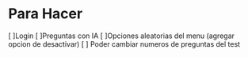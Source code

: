 # Para Hacer
[ ]Login
[ ]Preguntas con IA
[ ]Opciones aleatorias del menu (agregar opcion de desactivar)
[ ] Poder cambiar numeros de preguntas del test